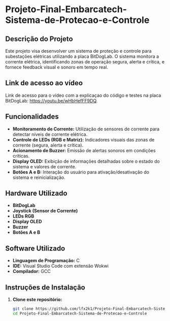 # Projeto-Final-Embarcatech-Sistema-de-Protecao-e-Controle
## Descrição do Projeto
Este projeto visa desenvolver um sistema de proteção e controle para subestações elétricas utilizando a placa BitDogLab. O sistema monitora a corrente elétrica, identificando zonas de operação segura, alerta e crítica, e fornece feedback visual e sonoro em tempo real.

## Link de acesso ao vídeo

Link de acesso para o vídeo com a explicaçao do código e testes na placa BitDogLab: https://youtu.be/wHbHefFF9DQ.

## Funcionalidades
- **Monitoramento de Corrente:** Utilização de sensores de corrente para detectar níveis de corrente elétrica.
- **Controle de LEDs (RGB e Matriz):** Indicadores visuais das zonas de corrente (segura, alerta e crítica).
- **Acionamento de Buzzer:** Emissão de alertas sonoros em condições críticas.
- **Display OLED:** Exibição de informações detalhadas sobre o estado do sistema e valores de corrente.
- **Botões A e B:** Interação do usuário para ativação/desativação do sistema e reinicialização.

## Hardware Utilizado
- **BitDogLab**
- **Joystick (Sensor de Corrente)**
- **LEDs RGB**
- **Display OLED**
- **Buzzer**
- **Botões A e B**

## Software Utilizado
- **Linguagem de Programação:** C
- **IDE:** Visual Studio Code com extensão Wokwi
- **Compilador:** GCC

## Instruções de Instalação
1. **Clone este repositório:**
   ```bash
   git clone https://github.com/lfx2k1/Projeto-Final-Embarcatech-Sistema-de-Protecao-e-Controle.git
   cd Projeto-Final-Embarcatech-Sistema-de-Protecao-e-Controle
